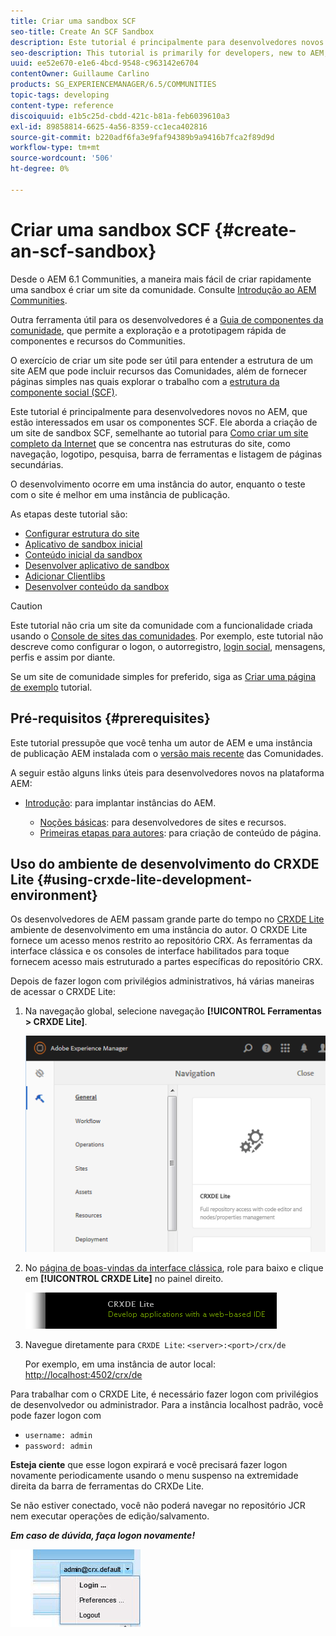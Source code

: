 ```yaml
---
title: Criar uma sandbox SCF
seo-title: Create An SCF Sandbox
description: Este tutorial é principalmente para desenvolvedores novos no AEM, que estão interessados em usar os componentes SCF.  Ele aborda a criação de um site de sandbox SCF
seo-description: This tutorial is primarily for developers, new to AEM, who are interested in using SCF components.  It walks through the creation of An SCF Sandbox site
uuid: ee52e670-e1e6-4bcd-9548-c963142e6704
contentOwner: Guillaume Carlino
products: SG_EXPERIENCEMANAGER/6.5/COMMUNITIES
topic-tags: developing
content-type: reference
discoiquuid: e1b5c25d-cbdd-421c-b81a-feb6039610a3
exl-id: 89858814-6625-4a56-8359-cc1eca402816
source-git-commit: b220adf6fa3e9faf94389b9a9416b7fca2f89d9d
workflow-type: tm+mt
source-wordcount: '506'
ht-degree: 0%

---
```


# Criar uma sandbox SCF  {#create-an-scf-sandbox}


Desde o AEM 6.1 Communities, a maneira mais fácil de criar rapidamente uma sandbox é criar um site da comunidade. Consulte [Introdução ao AEM Communities](getting-started.md).

Outra ferramenta útil para os desenvolvedores é a [Guia de componentes da comunidade](components-guide.md), que permite a exploração e a prototipagem rápida de componentes e recursos do Communities.

O exercício de criar um site pode ser útil para entender a estrutura de um site AEM que pode incluir recursos das Comunidades, além de fornecer páginas simples nas quais explorar o trabalho com a [estrutura da componente social (SCF)](scf.md).

Este tutorial é principalmente para desenvolvedores novos no AEM, que estão interessados em usar os componentes SCF. Ele aborda a criação de um site de sandbox SCF, semelhante ao tutorial para [Como criar um site completo da Internet](../../help/sites-developing/website.md) que se concentra nas estruturas do site, como navegação, logotipo, pesquisa, barra de ferramentas e listagem de páginas secundárias.

O desenvolvimento ocorre em uma instância do autor, enquanto o teste com o site é melhor em uma instância de publicação.

As etapas deste tutorial são:

* [Configurar estrutura do site](setup-website.md)
* [Aplicativo de sandbox inicial](initial-app.md)
* [Conteúdo inicial da sandbox](initial-content.md)
* [Desenvolver aplicativo de sandbox](develop-app.md)
* [Adicionar Clientlibs](add-clientlibs.md)
* [Desenvolver conteúdo da sandbox](develop-content.md)

>[!CAUTION]
>
>Este tutorial não cria um site da comunidade com a funcionalidade criada usando o [Console de sites das comunidades](sites-console.md). Por exemplo, este tutorial não descreve como configurar o logon, o autorregistro, [login social](social-login.md), mensagens, perfis e assim por diante.
>
>Se um site de comunidade simples for preferido, siga as [Criar uma página de exemplo](create-sample-page.md) tutorial.

## Pré-requisitos {#prerequisites}

Este tutorial pressupõe que você tenha um autor de AEM e uma instância de publicação AEM instalada com o [versão mais recente](deploy-communities.md#latest-releases) das Comunidades.

A seguir estão alguns links úteis para desenvolvedores novos na plataforma AEM:

* [Introdução](../../help/sites-deploying/deploy.md#getting-started): para implantar instâncias do AEM.

   * [Noções básicas](../../help/sites-developing/the-basics.md): para desenvolvedores de sites e recursos.
   * [Primeiras etapas para autores](../../help/sites-authoring/first-steps.md): para criação de conteúdo de página.

## Uso do ambiente de desenvolvimento do CRXDE Lite {#using-crxde-lite-development-environment}

Os desenvolvedores de AEM passam grande parte do tempo no [CRXDE Lite](../../help/sites-developing/developing-with-crxde-lite.md) ambiente de desenvolvimento em uma instância do autor. O CRXDE Lite fornece um acesso menos restrito ao repositório CRX. As ferramentas da interface clássica e os consoles de interface habilitados para toque fornecem acesso mais estruturado a partes específicas do repositório CRX.

Depois de fazer logon com privilégios administrativos, há várias maneiras de acessar o CRXDE Lite:

1. Na navegação global, selecione navegação **[!UICONTROL Ferramentas > CRXDE Lite]**.

   ![crxde-lite](assets/tools-crxde.png)

2. No [página de boas-vindas da interface clássica](http://localhost:4502/welcome.html), role para baixo e clique em **[!UICONTROL CRXDE Lite]** no painel direito.

   ![classic-ui-crxde](assets/classic-ui-crxde.png)

3. Navegue diretamente para `CRXDE Lite`: `<server>:<port>/crx/de`

   Por exemplo, em uma instância de autor local: [http://localhost:4502/crx/de](http://localhost:4502/crx/de)

Para trabalhar com o CRXDE Lite, é necessário fazer logon com privilégios de desenvolvedor ou administrador. Para a instância localhost padrão, você pode fazer logon com

* `username: admin`
* `password: admin`


**Esteja ciente** que esse logon expirará e você precisará fazer logon novamente periodicamente usando o menu suspenso na extremidade direita da barra de ferramentas do CRXDe Lite.

Se não estiver conectado, você não poderá navegar no repositório JCR nem executar operações de edição/salvamento.

***Em caso de dúvida, faça logon novamente!***

![fazer logon novamente](assets/relogin.png)
